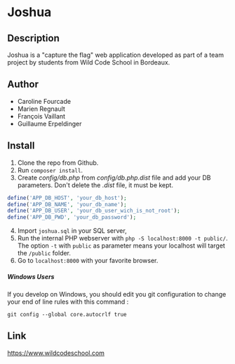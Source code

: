 # Joshua

## Description

Joshua is a "capture the flag" web application developed as part of a team project by students from Wild Code School in Bordeaux.

## Author

 - Caroline Fourcade
 - Marien Regnault
 - François Vaillant
 - Guillaume Erpeldinger

## Install

1. Clone the repo from Github.
2. Run `composer install`.
3. Create *config/db.php* from *config/db.php.dist* file and add your DB parameters. Don't delete the *.dist* file, it must be kept.
```php
define('APP_DB_HOST', 'your_db_host');
define('APP_DB_NAME', 'your_db_name');
define('APP_DB_USER', 'your_db_user_wich_is_not_root');
define('APP_DB_PWD', 'your_db_password');
```
4. Import `joshua.sql` in your SQL server,
5. Run the internal PHP webserver with `php -S localhost:8000 -t public/`. The option `-t` with `public` as parameter means your localhost will target the `/public` folder.
6. Go to `localhost:8000` with your favorite browser.


##### Windows Users

If you develop on Windows, you should edit you git configuration to change your end of line rules with this command :

`git config --global core.autocrlf true`

## Link

https://www.wildcodeschool.com